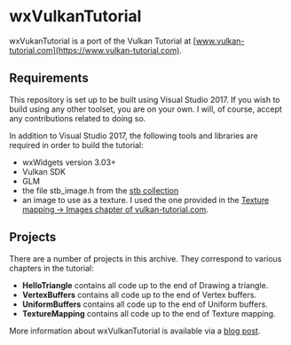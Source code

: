 # wxVulkanTutorial

wxVukanTutorial is a port of the Vulkan Tutorial at [www.vulkan-tutorial.com](https://www.vulkan-tutorial.com).

<h2>Requirements</h2>

This repository is set up to be built using Visual Studio 2017. If you wish to build using any other
toolset, you are on your own. I will, of course, accept any contributions related to doing so.

In addition to Visual Studio 2017, the following tools and libraries are required in order to build the
tutorial:
- wxWidgets version 3.03+
- Vulkan SDK
- GLM
- the file stb_image.h from the [stb collection](https://github.com/nothings/stb)
- an image to use as a texture. I used the one provided in the [Texture mapping -> Images chapter of vulkan-tutorial.com](https://vulkan-tutorial.com/Texture_mapping/Images).

<h2>Projects</h2>

There are a number of projects in this archive. They correspond to various chapters in the tutorial:
- <b>HelloTriangle</b> contains all code up to the end of Drawing a triangle.
- <b>VertexBuffers</b> contains all code up to the end of Vertex buffers.
- <b>UniformBuffers</b> contains all code up to the end of Uniform buffers.
- <b>TextureMapping</b> contains all code up to the end of Texture mapping.

More information about wxVulkanTutorial is available via a [blog post](https://usingcpp.wordpress.com/2016/12/10/vulkan-with-wxwidgets/).
